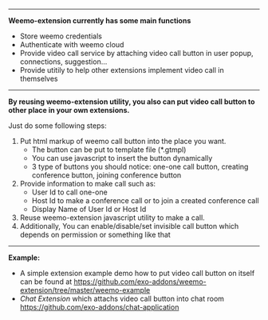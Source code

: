  -----------
   **Weemo-extension currently has some main functions**
   
 - Store weemo credentials
 - Authenticate with weemo cloud
 - Provide video call service by attaching video call button in user popup, connections, suggestion...
 - Provide utitily to help other extensions implement video call in themselves 
 
 
  -----------
  **By reusing weemo-extension utility, you also can put video call button to other place in your own extensions.**

   Just do some following steps:
   1. Put html markup of weemo call button into the place you want.
      - The button can be put to template file (*.gtmpl)
      - You can use javascript to insert the button dynamically
      - 3 type of buttons you should notice: one-one call button, creating conference button, joining conference button
   2. Provide information to make call such as:
      - User Id to call one-one
      - Host Id to make a conference call or to join a created conference call
      - Display Name of User Id or Host Id
   3. Reuse weemo-extension javascript utility to make a call.
   4. Additionally, You can enable/disable/set invisible call button which depends on permission or something like that


 -----------
**Example:** 
- A simple extension example demo how to put video call button on itself can be found at https://github.com/exo-addons/weemo-extension/tree/master/weemo-example
- *Chat Extension* which attachs video call button into chat room https://github.com/exo-addons/chat-application